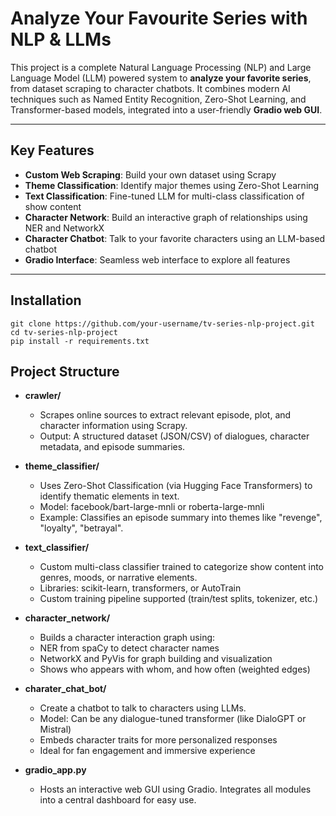 # Analyze Your Favourite Series with NLP & LLMs

This project is a complete Natural Language Processing (NLP) and Large Language Model (LLM) powered system to **analyze your favorite series**, from dataset scraping to character chatbots. It combines modern AI techniques such as Named Entity Recognition, Zero-Shot Learning, and Transformer-based models, integrated into a user-friendly **Gradio web GUI**.

---

## Key Features

- **Custom Web Scraping**: Build your own dataset using Scrapy
- **Theme Classification**: Identify major themes using Zero-Shot Learning
- **Text Classification**: Fine-tuned LLM for multi-class classification of show content
- **Character Network**: Build an interactive graph of relationships using NER and NetworkX
- **Character Chatbot**: Talk to your favorite characters using an LLM-based chatbot
- **Gradio Interface**: Seamless web interface to explore all features

---

## Installation

```
git clone https://github.com/your-username/tv-series-nlp-project.git
cd tv-series-nlp-project
pip install -r requirements.txt
```

## Project Structure

- **crawler/**
  - Scrapes online sources to extract relevant episode, plot, and character information using Scrapy.
  - Output: A structured dataset (JSON/CSV) of dialogues, character metadata, and episode summaries.

- **theme_classifier/**
  - Uses Zero-Shot Classification (via Hugging Face Transformers) to identify thematic elements in text.
  - Model: facebook/bart-large-mnli or roberta-large-mnli
  - Example: Classifies an episode summary into themes like "revenge", "loyalty", "betrayal".

- **text_classifier/**
  - Custom multi-class classifier trained to categorize show content into genres, moods, or narrative elements.
  - Libraries: scikit-learn, transformers, or AutoTrain
  - Custom training pipeline supported (train/test splits, tokenizer, etc.)

- **character_network/**
  - Builds a character interaction graph using:
  - NER from spaCy to detect character names
  - NetworkX and PyVis for graph building and visualization
  - Shows who appears with whom, and how often (weighted edges)

- **charater_chat_bot/**
  - Create a chatbot to talk to characters using LLMs.
  - Model: Can be any dialogue-tuned transformer (like DialoGPT or Mistral)
  - Embeds character traits for more personalized responses
  - Ideal for fan engagement and immersive experience

- **gradio_app.py**
  - Hosts an interactive web GUI using Gradio. Integrates all modules into a central dashboard for easy use.
